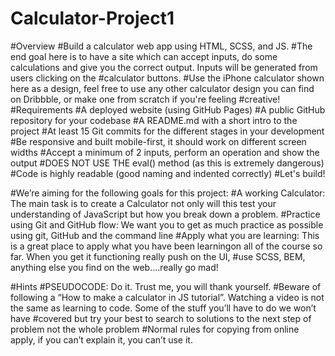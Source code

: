 # Calculator-Project1
#Overview
#Build a calculator web app using HTML, SCSS, and JS.
#The end goal here is to have a site which can accept inputs, do some calculations and give you the correct output. Inputs will be generated from users clicking on the #calculator buttons.
#Use the iPhone calculator shown here as a design, feel free to use any other calculator design you can find on Dribbble, or make one from scratch if you're feeling #creative!
#Requirements
#A deployed website (using GitHub Pages)
#A public GitHub repository for your codebase
#A README.md with a short intro to the project
#At least 15 Git commits for the different stages in your development
#Be responsive and built mobile-first, it should work on different screen widths
#Accept a minimum of 2 inputs, perform an operation and show the output
#DOES NOT USE THE eval() method (as this is extremely dangerous)
#Code is highly readable (good naming and indented correctly)
#Let's build!

#We’re aiming for the following goals for this project:
#A working Calculator: The main task is to create a Calculator not only will this test your understanding of JavaScript but how you break down a problem.
#Practice using Git and GitHub flow: We want you to get as much practice as possible using git, GitHub and the command line
#Apply what you are learning: This is a great place to apply what you have been learningon all of the course so far. When you get it functioning really push on the UI, #use SCSS, BEM, anything else you find on the web....really go mad!

#Hints
#PSEUDOCODE: Do it. Trust me, you will thank yourself.
#Beware of following a “How to make a calculator in JS tutorial”. Watching a video is not the same as learning to code. Some of the stuff you’ll have to do we won’t have #covered but try your best to search to solutions to the next step of problem not the whole problem
#Normal rules for copying from online apply, if you can’t explain it, you can’t use it.
